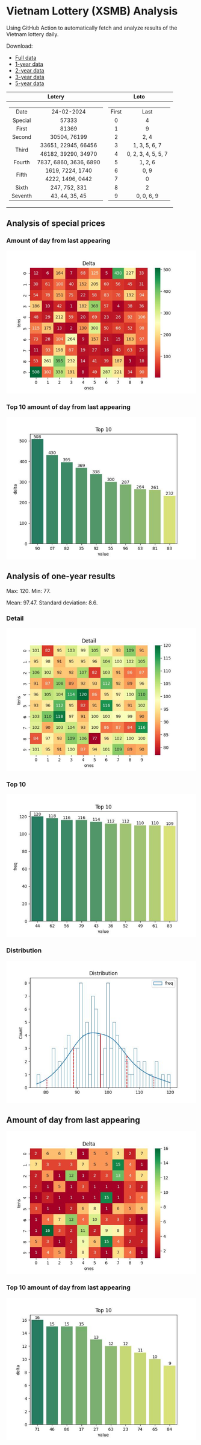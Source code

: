 # Vietnam Lottery (XSMB) Analysis

Using GitHub Action to automatically fetch and analyze results of the Vietnam lottery daily.

Download:

* [Full data](https://raw.githubusercontent.com/khiemdoan/vietnam-lottery-xsmb-analysis/main/results/xsmb.csv)
* [1-year data](https://raw.githubusercontent.com/khiemdoan/vietnam-lottery-xsmb-analysis/main/results/xsmb_1_year.csv)
* [2-year data](https://raw.githubusercontent.com/khiemdoan/vietnam-lottery-xsmb-analysis/main/results/xsmb_2_year.csv)
* [3-year data](https://raw.githubusercontent.com/khiemdoan/vietnam-lottery-xsmb-analysis/main/results/xsmb_3_year.csv)
* [5-year data](https://raw.githubusercontent.com/khiemdoan/vietnam-lottery-xsmb-analysis/main/results/xsmb_5_year.csv)

| Lotery      | Loto |
| :-----------: | :-----------: |
| <table><tr><td>Date</td><td>24-02-2024</td></tr><tr><td>Special</td><td>57333</td></tr><tr><td>First</td><td>81369</td></tr><tr><td>Second</td><td>30504, 76199</td></tr><tr><td rowspan="2">Third</td><td>33651, 22945, 66456</td></tr><tr><td>46182, 39290, 34970</td></tr><tr><td>Fourth</td><td>7837, 6860, 3636, 6890</td></tr><tr><td rowspan="2">Fifth</td><td>1619, 7224, 1740</td></tr><tr><td>4222, 1496, 0442</td></tr><tr><td>Sixth</td><td>247, 752, 331</td></tr><tr><td>Seventh</td><td>43, 44, 35, 45</td></tr></table> | <table><tr><td>First</td><td>Last</td></tr><tr><td>0</td><td>4</td></tr><tr><td>1</td><td>9</td></tr><tr><td>2</td><td>2, 4</td></tr><tr><td>3</td><td>1, 3, 5, 6, 7</td></tr><tr><td>4</td><td>0, 2, 3, 4, 5, 5, 7</td></tr><tr><td>5</td><td>1, 2, 6</td></tr><tr><td>6</td><td>0, 9</td></tr><tr><td>7</td><td>0</td></tr><tr><td>8</td><td>2</td></tr><tr><td>9</td><td>0, 0, 6, 9</td></tr></table> |


<h2>Analysis of special prices</h2>

<h3>Amount of day from last appearing</h3>

![Delta](images/special_delta.jpg)

<h3>Top 10 amount of day from last appearing</h3>

![Delta top 10](images/special_delta_top_10.jpg)

<h2>Analysis of one-year results</h2>

Max: 120. Min: 77.

Mean: 97.47. Standard deviation: 8.6.

<h3>Detail</h3>

![Detail](images/heatmap.jpg)

<h3>Top 10</h3>

![Top 10](images/top-10.jpg)

<h3>Distribution</h3>

![Distribution](images/distribution.jpg)

<h2>Amount of day from last appearing</h2>

![Delta](images/delta.jpg)

<h3>Top 10 amount of day from last appearing</h3>

![Delta top 10](images/delta_top_10.jpg)